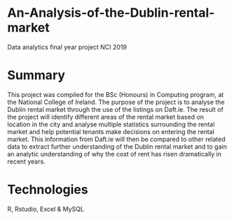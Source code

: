 # An-Analysis-of-the-Dublin-rental-market
Data analytics final year project NCI 2019

# Summary
This project was compiled for the BSc (Honours) in Computing program, at the National College of Ireland. The purpose of the project is to analyse the Dublin rental market through the use of the listings on Daft.ie. The result of the project will identify different areas of the rental market based on location in the city and analyse multiple statistics surrounding the rental market and help potential tenants make decisions on entering the rental market. This information from Daft.ie will then be compared to other related data to extract further understanding of the Dublin rental market and to gain an analytic understanding of why the cost of rent has risen dramatically in recent years.

# Technologies
R, Rstudio, Excel & MySQL
